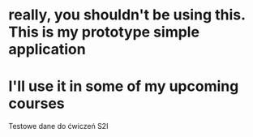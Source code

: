 # really, you shouldn't be using this. This is my prototype simple application
# I'll use it in some of my upcoming courses
Testowe dane do ćwiczeń S2I
